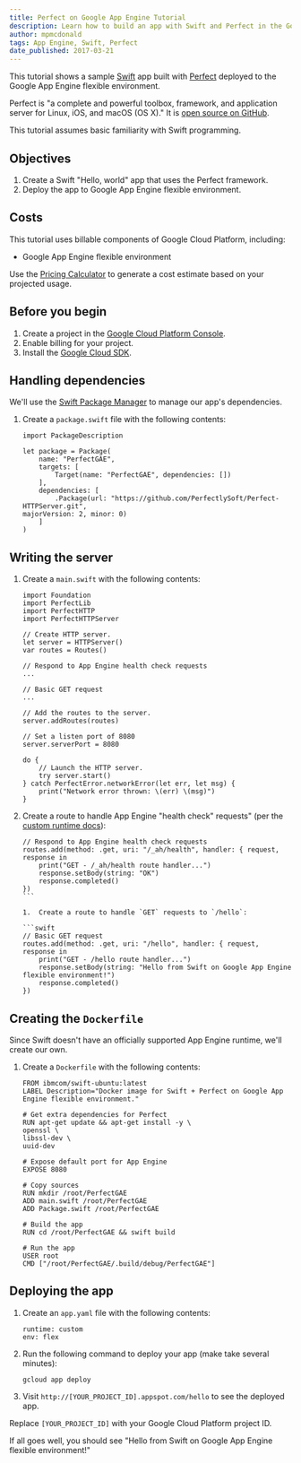 ```yaml
---
title: Perfect on Google App Engine Tutorial
description: Learn how to build an app with Swift and Perfect in the Google App Engine flexible environment.
author: mpmcdonald
tags: App Engine, Swift, Perfect
date_published: 2017-03-21
---
```

This tutorial shows a sample [Swift][swift] app built with [Perfect][perfect]
deployed to the Google App Engine flexible environment.

Perfect is "a complete and powerful toolbox, framework, and application server
for Linux, iOS, and macOS (OS X)." It is [open source on GitHub][perfect-github].

This tutorial assumes basic familiarity with Swift programming.

[swift]: http://swift.org
[perfect]: https://perfect.org
[perfect-github]: https://github.com/PerfectlySoft/Perfect

## Objectives

1. Create a Swift "Hello, world" app that uses the Perfect framework.
1. Deploy the app to Google App Engine flexible environment.

## Costs

This tutorial uses billable components of Google Cloud Platform, including:

- Google App Engine flexible environment

Use the [Pricing Calculator][pricing] to generate a cost estimate based on your
projected usage.

[pricing]: https://cloud.google.com/products/calculator

## Before you begin

1.  Create a project in the [Google Cloud Platform Console][console].
1.  Enable billing for your project.
1.  Install the [Google Cloud SDK][cloud-sdk].

[console]: https://console.cloud.google.com/
[cloud-sdk]: https://cloud.google.com/sdk/

## Handling dependencies

We'll use the [Swift Package Manager][spm] to manage our app's dependencies.

1.  Create a `package.swift` file with the following contents:

        import PackageDescription

        let package = Package(
            name: "PerfectGAE",
            targets: [
                Target(name: "PerfectGAE", dependencies: [])
            ],
            dependencies: [
                .Package(url: "https://github.com/PerfectlySoft/Perfect-HTTPServer.git",
        majorVersion: 2, minor: 0)
            ]
        )

[spm]: https://github.com/apple/swift-package-manager

## Writing the server

1.  Create a `main.swift` with the following contents:

        import Foundation
        import PerfectLib
        import PerfectHTTP
        import PerfectHTTPServer

        // Create HTTP server.
        let server = HTTPServer()
        var routes = Routes()

        // Respond to App Engine health check requests
        ...

        // Basic GET request
        ...

        // Add the routes to the server.
        server.addRoutes(routes)

        // Set a listen port of 8080
        server.serverPort = 8080

        do {
            // Launch the HTTP server.
            try server.start()
        } catch PerfectError.networkError(let err, let msg) {
            print("Network error thrown: \(err) \(msg)")
        }

1.  Create a route to handle App Engine "health check" requests" (per the [custom runtime docs][custom-runtime]):

        // Respond to App Engine health check requests
        routes.add(method: .get, uri: "/_ah/health", handler: { request, response in
            print("GET - /_ah/health route handler...")
            response.setBody(string: "OK")
            response.completed()
        })
        ```

        1.  Create a route to handle `GET` requests to `/hello`:

        ```swift
        // Basic GET request
        routes.add(method: .get, uri: "/hello", handler: { request, response in
            print("GET - /hello route handler...")
            response.setBody(string: "Hello from Swift on Google App Engine flexible environment!")
            response.completed()
        })

[custom-runtime]: https://cloud.google.com/appengine/docs/flexible/custom-runtimes/build#lifecycle_events

## Creating the `Dockerfile`

Since Swift doesn't have an officially supported App Engine runtime, we'll
create our own.

1.  Create a `Dockerfile` with the following contents:

        FROM ibmcom/swift-ubuntu:latest
        LABEL Description="Docker image for Swift + Perfect on Google App Engine flexible environment."

        # Get extra dependencies for Perfect
        RUN apt-get update && apt-get install -y \
        openssl \
        libssl-dev \
        uuid-dev

        # Expose default port for App Engine
        EXPOSE 8080

        # Copy sources
        RUN mkdir /root/PerfectGAE
        ADD main.swift /root/PerfectGAE
        ADD Package.swift /root/PerfectGAE

        # Build the app
        RUN cd /root/PerfectGAE && swift build

        # Run the app
        USER root
        CMD ["/root/PerfectGAE/.build/debug/PerfectGAE"]

## Deploying the app

1.  Create an `app.yaml` file with the following contents:

        runtime: custom
        env: flex

1.  Run the following command to deploy your app (make take several minutes):

        gcloud app deploy

1.  Visit `http://[YOUR_PROJECT_ID].appspot.com/hello` to see the deployed app.

Replace `[YOUR_PROJECT_ID]` with your Google Cloud Platform project ID.

If all goes well, you should see "Hello from Swift on Google App Engine flexible environment!"

